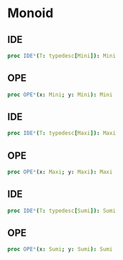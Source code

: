 # Monoid

## IDE


```nim
proc IDE*(T: typedesc[Mini]): Mini
```
## OPE


```nim
proc OPE*(x: Mini; y: Mini): Mini
```
## IDE


```nim
proc IDE*(T: typedesc[Maxi]): Maxi
```
## OPE


```nim
proc OPE*(x: Maxi; y: Maxi): Maxi
```
## IDE


```nim
proc IDE*(T: typedesc[Sumi]): Sumi
```
## OPE


```nim
proc OPE*(x: Sumi; y: Sumi): Sumi
```

